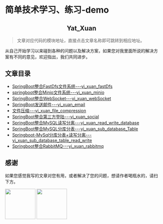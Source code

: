 # 简单技术学习、练习-demo

<h2 align="center">Yat_Xuan</h2>

> 文章对应代码的模块地址，直接点击文章名称即可跳转到相应地址。

从自己开始学习以来碰到各种的问题以及解决方案，如果您对我里面所说的解决方案有不同的意见，欢迎指出，我们共同进步。

## 文章目录

* [SpringBoot整合FastDfs文件系统---yi_xuan_fastDfs](https://github.com/yatxuan/study/tree/master/yi_xuan_fastDfs)
* [springboot整合Minio文件系统---yi_xuan_minio](https://github.com/yatxuan/study/tree/master/yi_xuan_minio)
* [SpringBoot整合WebSocket---yi_xuan_webSocket](https://github.com/yatxuan/study/tree/master/yi_xuan_webSocket)
* [SpringBoot发送邮件---yi_xuan_email](https://github.com/yatxuan/study/tree/master/yi_xuan_email)
* [文件压缩---yi_xuan_file_compression](https://github.com/yatxuan/study/tree/master/yi_xuan_file_compression)
* [SpringBoot整合第三方登陆---yi_xuan_social](https://github.com/yatxuan/study/tree/master/yi_xuan_social)
* [SpringBoot整合MySQL读写分离---yi_xuan_read_write_database](https://github.com/yatxuan/study/tree/master/yi_xuan_read_write_database)
* [SpringBoot整合MySQL分库分表---yi_xuan_sub_database_Table](https://github.com/yatxuan/study/tree/master/yi_xuan_sub_database_Table)
* [Springboot-MySql分库分表+读写分离---yi_xuan_sub_database_table_read_write](https://github.com/yatxuan/study/tree/master/yi_xuan_sub_database_table_read_write)
* [Springboot整合RabbitMQ---yi_xuan_rabbitmq](https://github.com/yatxuan/study/tree/master/yi_xuan_rabbitmq)

## 感谢

如果您感觉我写的文章对您有用，或者解决了您的问题，想请作者喝瓶水的，请扫下方。

<p>
    <img width="100" src="http://minio.yatxuan.cn/pic/1514546b772b4d03bd5719bdd91393e4.png" >
    <img width="100" src="http://minio.yatxuan.cn/pic/19f370c443884cb28391909a1416f35d.jpg" >
</p>
   
